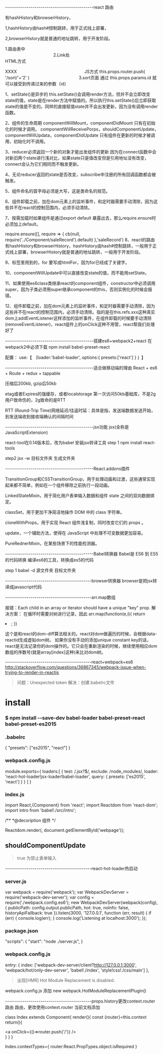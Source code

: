 
---------------------------------------------react 路由


有hashHistory和browserHistory，

1,hashHistory由hash#控制跳转，用于正式线上部署，

2,browserHistory就是普通的地址跳转，用于开发阶段。



1.路由表中      
<Route path=' /sort/:id '   component={Sort}></Route>
　　　　　　　　　　　
2.Link处        
HTML方式
<Link to={ ' /sort/ ' + ' 2 ' }  activeClassName='active'>XXXX</Link>          　　　　
　　　　　　　　　　　
JS方式
this.props.router.push(  '/sort/'+'2'  )
　　　　　　　　　　　
3.sort页面       
通过  this.props.params.id        
就可以接受到传递过来的参数（id）




1、setState()是异步的
this.setState()会调用render方法，但并不会立即改变state的值，state是在render方法中赋值的。所以执行this.setState()后立即获取state的值是不变的。同样的直接赋值state并不会出发更新，因为没有调用render函数。

2、组件的生命周期
componentWillMount，componentDidMount 只有在初始化的时候才调用。
componentWillReceivePorps，shouldComponentUpdate，componentWillUpdata，componentDidUpdate 只有组件在更新的时候才被调用，初始化时不调用。

3、reducer必须返回一个新的对象才能出发组件的更新
因为在connect函数中会对新旧两个state进行浅对比，如果state只是值改变但是引用地址没有改变，connect会认为它们相同而不触发更新。

4、无论reducer返回的state是否改变，subscribe中注册的所有回调函数都会被触发。

5、组件命名的首字母必须是大写，这是类命名的规范。

6、组件卸载之前，加在dom元素上的监听事件，和定时器需要手动清除，因为这些并不在react的控制范围内，必须手动清除。

7、按需加载时如果组件是通过export default 暴露出去，那么require.ensure时必须加上default。

require.ensure([], require => {
    cb(null, require('../Component/saleRecord').default)
},'saleRecord')
8、react的路由有hashHistory和browserHistory，hashHistory由hash#控制跳转，一般用于正式线上部署，browserHistory就是普通的地址跳转，一般用于开发阶段。

9、标签里用到的，for 要写成htmlFor，因为for已经成了关键字。

10、componentWillUpdate中可以直接改变state的值，而不能用setState。

11、如果使用es6class类继承react的component组件，constructor中必须调用super，因为子类必须用super继承component的this，否则实例化的时候会报错。

12、组件卸载之前，加在dom元素上的监听事件，和定时器需要手动清除，因为这些并不在react的控制范围内，必须手动清除。指的是在this.refs.xxx这种真实dom上addEventListener这样添加的监听事件，在组件卸载的时候要手动清除(removeEventListener)，react组件上的onClick这种不用管，react帮我们处理好了

---------------------------------------------搭建es6+webpack2+react
在webpack2中必须下载
npm install babel-preset-react

配置：
use:【
    ｛loader:'babel-loader',
    options:{
        presets:['react']
    }
    ｝
】



---------------------------------------------适合做移动端的理由
React + es6 + Route + redux + tappable

压缩后200kb,
gzip后50kb

etag或者Expires的强缓存，或者localstorage
第一次访问50kb基础库，不是2g用户致命伤的，2g致命的是RTT 

RTT (Round-Trip Time)网络延迟/往返时延：具体是指，发送端数据发送开始，到发送端收到接收端确认的间隔时间



---------------------------------------------jsx功能
jsx(全称是JavaScriptExtension)

react-tool在0.14版本后，改为babel
安装jsx转译工具
step 1
npm install react-tools

step2
jsx -w 目标文件夹 生成文件夹


---------------------------------------------React.addons插件

TransitionGroup和CSSTransitionGroup，用于处理动画和过渡，这些通常实现起来都不简单，例如在一个组件移除之前执行一段动画。

LinkedStateMixin，用于简化用户表单输入数据和组件 state 之间的双向数据绑定。

classSet，用于更加干净简洁地操作 DOM 中的 class 字符串。	

cloneWithProps，用于实现 React 组件浅复制，同时改变它们的 props 。

update，一个辅助方法，使得在 JavaScript 中处理不可变数据更加容易。

PureRednerMixin，在某些场景下的性能检测器。

---------------------------------------------Babel转换器 
Babel是 ES6 到 ES5 的代码转换
编译es6的工具，转换成es5的代码 

step 1
babel -d 源文件夹 目标文件夹

--------------------------------------------browser转换器
browser是把jsx转译成javascript代码



--------------------------------------------arr.map数组

报错：Each child in an array or iterator should have a unique "key" prop.
解决方案：
在循环时需要对树进行记录，因此
arr.map(function(e,i){
	return <li key={i} />;
})

这个是和react的dom-diff算法相关的。react对dom做遍历的时候，会根据data-reactid生成虚拟dom树。
如果你没有手动的添加unique constant key的话，react是无法记录你的dom操作的。它只会在重新渲染的时候，继续使用相应dom数组的序数号(就是array[index]这种)来比对dom树。

--------------------------------------------react+webpack+es6
http://stackoverflow.com/questions/36867345/webpack-issue-when-trying-to-render-in-reactjs
> 问题：Unexpected token
解决：创建.babelrc文件

# install
### $ npm install --save-dev babel-loader babel-preset-react babel-preset-es2015 


### .babelrc
{
  "presets": ["es2015", "react"]
}


### webpack.config.js
module.exports={
	loaders:[
		{
	        test: /\.jsx?$/,
	        exclude: /node_modules/,
	        loader: 'react-hot-loader!jsx-loader!babel-loader',
	        query: { presets: ['es2015', 'react'] }
	    }
	]
}



### index.js
import React,{Component} from 'react';
import Reactdom from 'react-dom';
import intro from 'babel!./src/intro';

/**
 *@decsription 组件
 */

Reactdom.render(<intro />, document.getElementById('webpage'));


## shouldComponentUpdate

> true 为禁止表单输入



--------------------------------------------react-hot-loader热启动
### server.js
var webpack = require('webpack');
var WebpackDevServer = require('webpack-dev-server');
var config = require('./webpack.config.es6');
new WebpackDevServer(webpack(config), {
    publicPath: config.output.publicPath,
    hot: true,
    noInfo: false,
    historyApiFallback: true
}).listen(3000, '127.0.0.1', function (err, result) {
    if (err) {
        console.log(err);
    }
    console.log('Listening at localhost:3000');
});

### package.json
"scripts": {
    "start": "node ./server.js",
    }

### webpack.config.js
entry: {
        index: ['webpack-dev-server/client?http://127.0.0.1:3000',
            'webpack/hot/only-dev-server', 'babel!./index', 'style!css!./css/main']
    },


> 出现[HMR] Hot Module Replacement is disabled.

webpack.config.js
添加
new webpack.HotModuleReplacementPlugin()


--------------------------------------------props.history更改context.router路由
路由，更改使用context.router
当前文档添加

class Index extends Component{
    render(){
    const {router}=this.context
    return(){
        <div>
        <a onClick={()=>router.push('/')} />
        </div>
    }
    }
}

Index.contextTypes={
    router:React.PropTypes.object.isRequired
}


